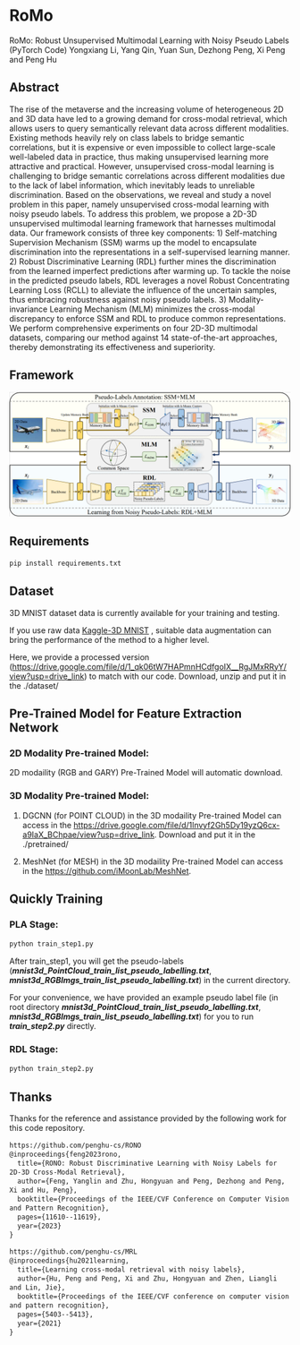 # RoMo
RoMo: Robust Unsupervised Multimodal Learning with Noisy Pseudo Labels (PyTorch Code)
Yongxiang Li, Yang Qin, Yuan Sun, Dezhong Peng, Xi Peng and Peng Hu

## Abstract
The rise of the metaverse and the increasing volume of heterogeneous 2D and 3D data have led to a growing demand for cross-modal retrieval, which allows users to query semantically relevant data across different modalities. Existing methods heavily rely on class labels to bridge semantic correlations, but it is expensive or even impossible to collect large-scale well-labeled data in practice, thus making unsupervised learning more attractive and practical. However, unsupervised cross-modal learning is challenging to bridge semantic correlations across different modalities due to the lack of label information, which inevitably leads to unreliable discrimination. Based on the observations, we reveal and study a novel problem in this paper, namely unsupervised cross-modal learning with noisy pseudo labels. To address this problem, we propose a 2D-3D unsupervised multimodal learning framework that harnesses multimodal data. Our framework consists of three key components: 1) Self-matching Supervision Mechanism (SSM) warms up the model to encapsulate discrimination into the representations in a self-supervised learning manner. 2) Robust Discriminative Learning (RDL) further mines the discrimination from the learned imperfect predictions after warming up. To tackle the noise in the predicted pseudo labels, RDL leverages a novel Robust Concentrating Learning Loss (RCLL) to alleviate the influence of the uncertain samples, thus embracing robustness against noisy pseudo labels. 3) Modality-invariance Learning Mechanism (MLM) minimizes the cross-modal discrepancy to enforce SSM and RDL to produce common representations. We perform comprehensive experiments on four 2D-3D multimodal datasets, comparing our method against 14 state-of-the-art approaches, thereby demonstrating its effectiveness and superiority.

## Framework
![pipline](./figs/pipline_figure.png)

## Requirements
```bash
pip install requirements.txt
```

## Dataset
3D MNIST dataset data is currently available for your training and testing. 

If you use raw data [Kaggle-3D MNIST](https://www.kaggle.com/datasets/daavoo/3d-mnist) , suitable data augmentation can bring the performance of the method to a higher level. 

Here, we provide a processed version (https://drive.google.com/file/d/1_qk06tW7HAPmnHCdfgoIX__RgJMxRRyY/view?usp=drive_link) to match with our code. Download, unzip and put it in the ./dataset/

## Pre-Trained Model for Feature Extraction Network
### 2D Modality Pre-trained Model:
2D modaility (RGB and GARY) Pre-Trained Model will automatic download.

### 3D Modality Pre-trained Model:
1. DGCNN (for POINT CLOUD) in the 3D modaility Pre-trained Model can access in the https://drive.google.com/file/d/1lnvyf2Gh5Dy19yzQ6cx-a9IaX_BChpae/view?usp=drive_link.
Download and put it in the ./pretrained/

2. MeshNet (for MESH) in the 3D modaility Pre-trained Model can access in the https://github.com/iMoonLab/MeshNet.

## Quickly Training
### PLA Stage:
```python
python train_step1.py
```
After train_step1, you will get the pseudo-labels (***mnist3d_PointCloud_train_list_pseudo_labelling.txt***, ***mnist3d_RGBImgs_train_list_pseudo_labelling.txt***) in the current directory. 

For your convenience, we have provided an example pseudo label file (in root directory ***mnist3d_PointCloud_train_list_pseudo_labelling.txt***, ***mnist3d_RGBImgs_train_list_pseudo_labelling.txt***) for you to run ***train_step2.py*** directly.

### RDL Stage:
```python
python train_step2.py
```

## Thanks
Thanks for the reference and assistance provided by the following work for this code repository.
```
https://github.com/penghu-cs/RONO
@inproceedings{feng2023rono,
  title={RONO: Robust Discriminative Learning with Noisy Labels for 2D-3D Cross-Modal Retrieval},
  author={Feng, Yanglin and Zhu, Hongyuan and Peng, Dezhong and Peng, Xi and Hu, Peng},
  booktitle={Proceedings of the IEEE/CVF Conference on Computer Vision and Pattern Recognition},
  pages={11610--11619},
  year={2023}
}
```
```
https://github.com/penghu-cs/MRL
@inproceedings{hu2021learning,
  title={Learning cross-modal retrieval with noisy labels},
  author={Hu, Peng and Peng, Xi and Zhu, Hongyuan and Zhen, Liangli and Lin, Jie},
  booktitle={Proceedings of the IEEE/CVF conference on computer vision and pattern recognition},
  pages={5403--5413},
  year={2021}
}
```

